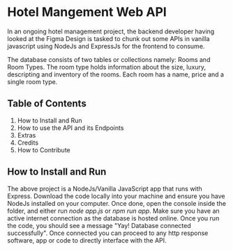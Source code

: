 # Hotel Mangement Web API
In an ongoing hotel management project, the backend developer having looked at the Figma Design is tasked to chunk out some APIs in vanilla javascript using NodeJs and ExpressJs for the frontend to consume.

The database consists of two tables or collections namely: Rooms and Room Types. The room type holds information about the size, luxury, descripting and inventory of the rooms. Each room has a name, price and a single room type.

## Table of Contents
1. How to Install and Run
2. How to use the API and its Endpoints
3. Extras
4. Credits
5. How to Contribute


## How to Install and Run
The above project is a NodeJs/Vanilla JavaScript app that runs with Express. Download the code locally into your machine and ensure you have NodeJs installed on your computer. Once done, open the console inside the folder, and either run *node app.js* or *npm run app*. Make sure you have an active internet connection as the database is hosted online. Once you run the code, you should see a message "Yay! Database connected successfully". Once connected you can proceed to any http response software, app or code to directly interface with the API.
